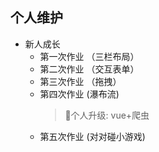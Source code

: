 

## 个人维护

* 新人成长
    * 第一次作业 （三栏布局）
    * 第二次作业 （交互表单）
    * 第三次作业 （拖拽）
    * 第四次作业  (瀑布流) 
        > 个人升级: vue+爬虫
    * 第五次作业  (对对碰小游戏)

